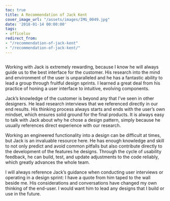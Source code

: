 ```yaml
---
toc: true
title: A Recommendation of Jack Kent
cover_image_url: "/assets/images/IMG_0049.jpg"
date: '2018-01-14 00:00:00'
tags:
- officeluv
redirect_from:
- "/recommendation-of-jack-kent"
- "/recommendation-of-jack-kent/"
---
```


<figure class="kg-card kg-image-card"><img src="/assets/images/IMG_0049.jpg" class="kg-image" alt ></figure>

Working with Jack is extremely rewarding, because I know he will always guide us to the best interface for the customer. His research into the mind and environment of the user is unparalleled and he has a fantastic ability to lead a group through fruitful design sprints. I learned a great deal from his practice of honing a user interface to intuitive, evolving components.

Jack’s knowledge of the customer is beyond any that I’ve seen in other designers. He lead research interviews that we referenced directly in our end results. His thinking process always starts and ends with the user’s own mindset, which ensures solid ground for the final products. It is always easy to talk with Jack about why he chose a design pattern, simply because he usually references direct experience with our research.

Working an engineered functionality into a design can be difficult at times, but Jack is an invaluable resource here. He has enough knowledge and skill to not only predict and avoid common pitfalls but also contribute directly to the development of the features he designs. Through the cycle of usability feedback, he can build, test, and update adjustments to the code reliably, which greatly advances the whole team.

I will always reference Jack’s guidance when conducting user interviews or operating in a design sprint: I have a quote from him taped to the wall beside me. His considerations and conversations have changed my own thinking of the end-user. I would want him to lead any designs that I build or use in the future.

